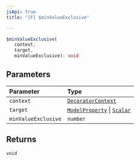 ```yaml
---
jsApi: true
title: "[F] $minValueExclusive"

---
```

```ts
$minValueExclusive(
   context, 
   target, 
   minValueExclusive): void
```

## Parameters

| Parameter | Type |
| :------ | :------ |
| `context` | [`DecoratorContext`](../interfaces/DecoratorContext.md) |
| `target` | [`ModelProperty`](../interfaces/ModelProperty.md) \| [`Scalar`](../interfaces/Scalar.md) |
| `minValueExclusive` | `number` |

## Returns

`void`
